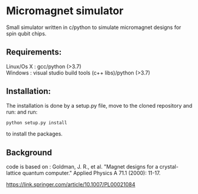 # Micromagnet simulator
Small simulator written in c/python to simulate micromagnet designs for spin qubit chips.


## Requirements:
Linux/Os X : gcc/python (>3.7)
<br/>
Windows : visual studio build tools (c++ libs)/python (>3.7)

## Installation:
The installation is done by a setup.py file, move to the cloned repository and run:
and run:
```bash
python setup.py install
```
to install the packages.

## Background
code is based on :
Goldman, J. R., et al. "Magnet designs for a crystal-lattice quantum computer." Applied Physics A 71.1 (2000): 11-17.

https://link.springer.com/article/10.1007/PL00021084

